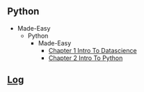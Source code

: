 
## Python
  * Made-Easy
    * Python
      * Made-Easy
        * [Chapter 1 Intro To Datascience](Python/made-easy/Python/made-easy/chapter_1_intro_to_datascience.ipynb)
        * [Chapter 2 Intro To Python](Python/made-easy/Python/made-easy/chapter_2_intro_to_python.ipynb)

## [Log](/log.ipynb)
